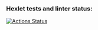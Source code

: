 ### Hexlet tests and linter status:
[![Actions Status](https://github.com/marishk0/data-analytics-project-92/workflows/hexlet-check/badge.svg)](https://github.com/marishk0/data-analytics-project-92/actions)